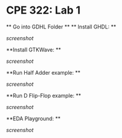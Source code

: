 # CPE 322: Lab 1

** Go into GDHL Folder **
** Install GHDL: **

_screenshot_

**Install GTKWave: **

_screenshot_

**Run Half Adder example: **

_screenshot_

**Run D Flip-Flop example: **

_screenshot_

**EDA Playground: **

_screenshot_
